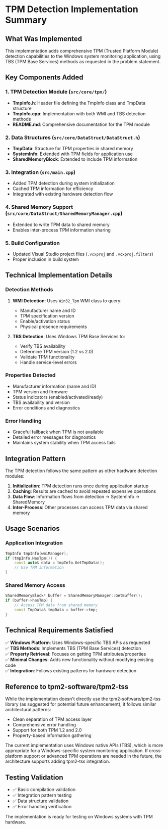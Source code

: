 # TPM Detection Implementation Summary

## What Was Implemented

This implementation adds comprehensive TPM (Trusted Platform Module) detection capabilities to the Windows system monitoring application, using TBS (TPM Base Services) methods as requested in the problem statement.

## Key Components Added

### 1. TPM Detection Module (`src/core/tpm/`)
- **TmpInfo.h**: Header file defining the TmpInfo class and TmpData structure
- **TmpInfo.cpp**: Implementation with both WMI and TBS detection methods
- **README.md**: Comprehensive documentation for the TPM module

### 2. Data Structures (`src/core/DataStruct/DataStruct.h`)
- **TmpData**: Structure for TPM properties in shared memory
- **SystemInfo**: Extended with TPM fields for application use
- **SharedMemoryBlock**: Extended to include TPM information

### 3. Integration (`src/main.cpp`)
- Added TPM detection during system initialization
- Cached TPM information for efficiency
- Integrated with existing hardware detection flow

### 4. Shared Memory Support (`src/core/DataStruct/SharedMemoryManager.cpp`)
- Extended to write TPM data to shared memory
- Enables inter-process TPM information sharing

### 5. Build Configuration
- Updated Visual Studio project files (`.vcxproj` and `.vcxproj.filters`)
- Proper inclusion in build system

## Technical Implementation Details

### Detection Methods
1. **WMI Detection**: Uses `Win32_Tpm` WMI class to query:
   - Manufacturer name and ID
   - TPM specification version
   - Enable/activation status
   - Physical presence requirements

2. **TBS Detection**: Uses Windows TPM Base Services to:
   - Verify TBS availability
   - Determine TPM version (1.2 vs 2.0)
   - Validate TPM functionality
   - Handle service-level errors

### Properties Detected
- Manufacturer information (name and ID)
- TPM version and firmware
- Status indicators (enabled/activated/ready)
- TBS availability and version
- Error conditions and diagnostics

### Error Handling
- Graceful fallback when TPM is not available
- Detailed error messages for diagnostics
- Maintains system stability when TPM access fails

## Integration Pattern

The TPM detection follows the same pattern as other hardware detection modules:

1. **Initialization**: TPM detection runs once during application startup
2. **Caching**: Results are cached to avoid repeated expensive operations
3. **Data Flow**: Information flows from detection → SystemInfo → SharedMemory
4. **Inter-Process**: Other processes can access TPM data via shared memory

## Usage Scenarios

### Application Integration
```cpp
TmpInfo tmpInfo(wmiManager);
if (tmpInfo.HasTpm()) {
    const auto& data = tmpInfo.GetTmpData();
    // Use TPM information
}
```

### Shared Memory Access
```cpp
SharedMemoryBlock* buffer = SharedMemoryManager::GetBuffer();
if (buffer->hasTmp) {
    // Access TPM data from shared memory
    const TmpData& tmpData = buffer->tmp;
}
```

## Technical Requirements Satisfied

✅ **Windows Platform**: Uses Windows-specific TBS APIs as requested  
✅ **TBS Methods**: Implements TBS (TPM Base Services) detection  
✅ **Property Retrieval**: Focuses on getting TPM attributes/properties  
✅ **Minimal Changes**: Adds new functionality without modifying existing code  
✅ **Integration**: Follows existing patterns for hardware detection  

## Reference to tpm2-software/tpm2-tss

While the implementation doesn't directly use the tpm2-software/tpm2-tss library (as suggested for potential future enhancement), it follows similar architectural patterns:
- Clean separation of TPM access layer
- Comprehensive error handling
- Support for both TPM 1.2 and 2.0
- Property-based information gathering

The current implementation uses Windows native APIs (TBS), which is more appropriate for a Windows-specific system monitoring application. If cross-platform support or advanced TPM operations are needed in the future, the architecture supports adding tpm2-tss integration.

## Testing Validation

- ✅ Basic compilation validation
- ✅ Integration pattern testing
- ✅ Data structure validation
- ✅ Error handling verification

The implementation is ready for testing on Windows systems with TPM hardware.